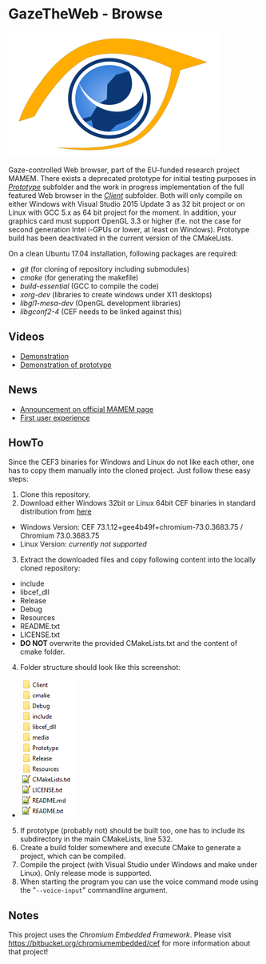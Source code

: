 # GazeTheWeb - Browse

![Logo](media/Logo.png)

Gaze-controlled Web browser, part of the EU-funded research project MAMEM. There exists a deprecated prototype for initial testing purposes in [_Prototype_](Prototype) subfolder and the work in progress implementation of the full featured Web browser in the [_Client_](Client) subfolder. Both will only compile on either Windows with Visual Studio 2015 Update 3 as 32 bit project or on Linux with GCC 5.x as 64 bit project for the moment. In addition, your graphics card must support OpenGL 3.3 or higher (f.e. not the case for second generation Intel i-GPUs or lower, at least on Windows). Prototype build has been deactivated in the current version of the CMakeLists.

On a clean Ubuntu 17.04 installation, following packages are required:
* *git* (for cloning of repository including submodules)
* *cmake* (for generating the makefile)
* *build-essential* (GCC to compile the code)
* *xorg-dev* (libraries to create windows under X11 desktops)
* *libgl1-mesa-dev* (OpenGL development libraries)
* *libgconf2-4* (CEF needs to be linked against this)

## Videos
* [Demonstration](https://www.youtube.com/watch?v=x1ESgaoQR9Y)
* [Demonstration of prototype](https://www.youtube.com/watch?v=zj1u6QTmk5k)

## News
* [Announcement on official MAMEM page](http://www.mamem.eu/gazetheweb-prototype-for-gaze-controlled-browsing-the-web)
* [First user experience](http://www.mamem.eu/mamem-meets-three-remarkable-women)

## HowTo
Since the CEF3 binaries for Windows and Linux do not like each other, one has to copy them manually into the cloned project. Just follow these easy steps:

1. Clone this repository.
2. Download either Windows 32bit or Linux 64bit CEF binaries in standard distribution from [here](http://opensource.spotify.com/cefbuilds/index.html)
 * Windows Version: CEF 73.1.12+gee4b49f+chromium-73.0.3683.75 / Chromium 73.0.3683.75
 * Linux Version: *currently not supported*
3. Extract the downloaded files and copy following content into the locally cloned repository:
 * include
 * libcef_dll
 * Release
 * Debug
 * Resources
 * README.txt
 * LICENSE.txt
 * **DO NOT** overwrite the provided CMakeLists.txt and the content of cmake folder.
4. Folder structure should look like this screenshot:
 * ![Folder structure](media/Folder.png)
5. If prototype (probably not) should be built too, one has to include its subdirectory in the main CMakeLists, line 532.
6. Create a build folder somewhere and execute CMake to generate a project, which can be compiled.
7. Compile the project (with Visual Studio under Windows and make under Linux). Only release mode is supported.
8. When starting the program you can use the voice command mode using the "`--voice-input`" commandline argument.

## Notes
This project uses the _Chromium Embedded Framework_. Please visit https://bitbucket.org/chromiumembedded/cef for more information about that project!
